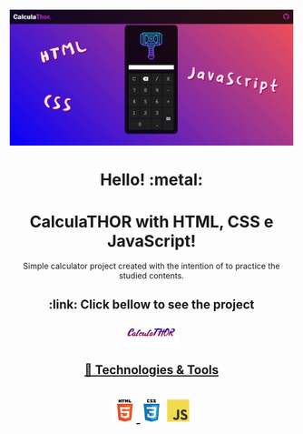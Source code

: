 <h3 align="center" ><img src="https://github.com/viniciussoares7/CalculaThor/blob/main/assets/imgs/S123.jpg?raw=true" alt="calculathor" style="zoom:50%;" width="1000px" height="auto"/></h3>

<h1 align="center"> Hello! :metal:</h1>
<h1 align="center"> CalculaTHOR with HTML, CSS e JavaScript!</h1>
<p align="center">
Simple calculator project created with the intention of to practice the studied contents.</p>
<h2 align="center"> :link: Click bellow to see the project</h2>
<p align="center"> <a href="https://viniciussoares7.github.io/CalculaThor/" target="_blank"> <img src="https://github.com/viniciussoares7/CalculaThor/blob/main/assets/imgs/456.png?raw=true" alt="linkProject" style="zoom:50%;" width="200px" height="auto"/> </p>

<h2 align="center">🔧 Technologies & Tools</h2>

<div><h1 align="center"> 

<a href="https://www.w3.org/html/" target="_blank"> <img src="https://raw.githubusercontent.com/devicons/devicon/master/icons/html5/html5-original-wordmark.svg" alt="html5" width="40" height="40"/> <a href="https://www.w3schools.com/css/" target="_blank"> <img src="https://raw.githubusercontent.com/devicons/devicon/master/icons/css3/css3-original-wordmark.svg" alt="css3" width="40" height="40"/></a> <a href="https://developer.mozilla.org/en-US/docs/Web/JavaScript" target="_blank"> <img src="https://raw.githubusercontent.com/devicons/devicon/master/icons/javascript/javascript-original.svg" alt="javascript" width="40" height="40"/> </a> 
   </h1> </div>





